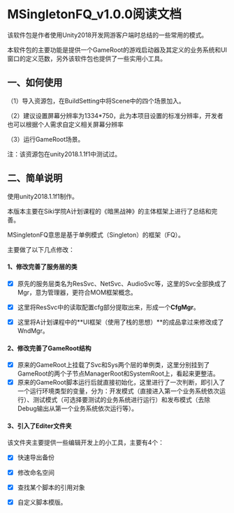 # MSingletonFQ_v1.0.0阅读文档

该软件包是作者使用Unity2018开发网游客户端时总结的一些常用的模式。

本软件包的主要功能是提供一个GameRoot的游戏启动器及其定义的业务系统和UI窗口的定义范数，另外该软件包也提供了一些实用小工具。

## 一、如何使用

（1）导入资源包，在BuildSetting中将Scene中的四个场景加入。

（2）建议设置屏幕分辨率为1334*750，此为本项目设置的标准分辨率，开发者也可以根据个人需求自定义相关屏幕分辨率

（3）运行GameRoot场景。

注：该资源包在unity2018.1.1f1中测试过。

## 二、简单说明

使用unity2018.1.1f1制作。

本版本主要在Siki学院A计划课程的《暗黑战神》的主体框架上进行了总结和完善。

MSingletonFQ意思是基于单例模式（Singleton）的框架（FQ）。

主要做了以下几点修改：

#### 1、修改完善了服务层的类

- [x] 原先的服务层类名为ResSvc、NetSvc、AudioSvc等，这里的Svc全部换成了Mgr，意为管理器，更符合MOM框架概念。

- [x] 这里将ResSvc中的读取配置cfg部分提取出来，形成一个**CfgMgr**。

- [x] 这里将A计划课程中的**UI框架（使用了栈的思想）**的成品拿过来修改成了WndMgr。

  

#### 2、修改完善了GameRoot结构

- [x] 原来的GameRoot上挂载了Svc和Sys两个层的单例类，这里分别挂到了GameRoot的两个子节点ManagerRoot和SystemRoot上，看起来更整洁。
- [x] 原来的GameRoot脚本运行后就直接初始化，这里进行了一次判断，即引入了一个运行环境类型的变量，分为：开发模式（直接进入第一个业务系统依次运行）、测试模式（可选择要测试的业务系统进行运行）和发布模式（去除Debug输出从第一个业务系统依次运行等）。

#### 3、引入了Editer文件夹

该文件夹主要提供一些编辑开发上的小工具，主要有4个：

- [x] 快速导出备份
- [x] 修改命名空间
- [x] 查找某个脚本的引用对象
- [x] 自定义脚本模版。



